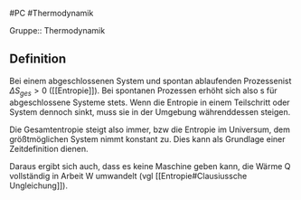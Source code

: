 #PC #Thermodynamik 

Gruppe:: Thermodynamik

## Definition

Bei einem abgeschlossenen System und spontan ablaufenden Prozessenist $\Delta S_{ges}>0$ ([[Entropie]]). Bei spontanen Prozessen erhöht sich also s für abgeschlossene Systeme stets. Wenn die Entropie in einem Teilschritt oder System dennoch sinkt, muss sie in der Umgebung währenddessen steigen.

Die Gesamtentropie steigt also immer, bzw die Entropie im Universum, dem größtmöglichen System nimmt konstant zu. Dies kann als Grundlage einer Zeitdefinition dienen. 

Daraus ergibt sich auch, dass es keine Maschine geben kann, die Wärme Q vollständig in Arbeit W umwandelt (vgl [[Entropie#Clausiussche Ungleichung]]).
